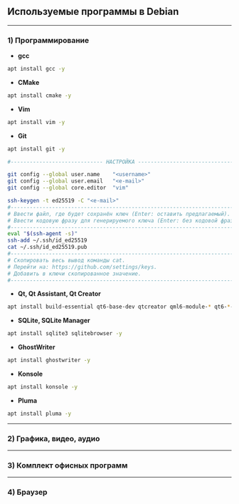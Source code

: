 ## Используемые программы в Debian
---
### 1) Программирование

* **gcc**

```bash
apt install gcc -y
```

* **CMake**

```bash
apt install cmake -y
```

* **Vim**

```bash
apt install vim -y
```

* **Git**

```bash
apt install git -y

#----------------------------- НАСТРОЙКА ----------------------------------#

git config --global user.name    "<username>"
git config --global user.email   "<e-mail>"
git config --global core.editor  "vim"

ssh-keygen -t ed25519 -C "<e-mail>"
#--------------------------------------------------------------------------#
# Ввести файл, где будет сохранён ключ (Enter: оставить предлагаемый).     #
# Ввести кодовую фразу для генерируемого ключа (Enter: без кодовой фразы). #
#--------------------------------------------------------------------------#
eval "$(ssh-agent -s)"
ssh-add ~/.ssh/id_ed25519
cat ~/.ssh/id_ed25519.pub
#--------------------------------------------------------------------------#
# Скопировать весь вывод команды cat.                                      #
# Перейти на: https://github.com/settings/keys.                            #
# Добавить в ключи скопированное значение.                                 #
#--------------------------------------------------------------------------#

```

* **Qt, Qt Assistant, Qt Creator**

```bash
apt install build-essential qt6-base-dev qtcreator qml6-module-* qt6-*-dev -y
```

* **SQLite, SQLite Manager**

```bash
apt install sqlite3 sqlitebrowser -y
```

* **GhostWriter**

```bash
apt install ghostwriter -y
```

* **Konsole**

```bash
apt install konsole -y
```

* **Pluma**

```bash
apt install pluma -y
```



---

### 2) Графика, видео, аудио


---


### 3) Комплект офисных программ


---


### 4) Браузер

